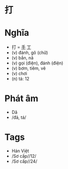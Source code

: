 # 打

# Nghĩa
* 打 = [手](手.md) [丁](丁.md)
* (v) đánh, gõ (chữ)
* (v) bắn, nã
* (v) gọi (điện), đánh (điện)
* (v) bơm, tiêm, vẽ
* (v) chơi
* (n) tá: 12

# Phát âm
* Dǎ
* /đả, tá/

# Tags
* Hán Việt
*  /Sơ cấp//12/
*  /Sơ cấp//24/

<script>window.HANZI_FIELD='打';</script>
